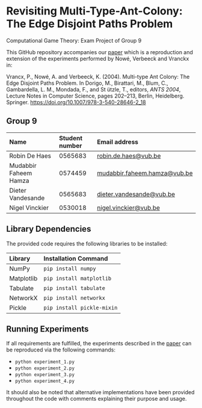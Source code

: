 # Revisiting Multi-Type-Ant-Colony: The Edge Disjoint Paths Problem
Computational Game Theory: Exam Project of Group 9 

This GitHub repository accompanies our [paper](group_9_exam_project_vub.pdf) which is a reproduction and extension of the experiments performed by Nowé, Verbeeck and Vranckx in:

Vrancx, P., Nowé, A. and Verbeeck, K. (2004). Multi-type Ant Colony: The Edge Disjoint Paths Problem. In Dorigo, M., Birattari, M., Blum, C., Gambardella, L. M., Mondada, F., and St  ̈utzle, T., editors, *ANTS 2004*, Lecture Notes in Computer Science, pages 202–213, Berlin, Heidelberg. Springer. https://doi.org/10.1007/978-3-540-28646-2_18

## Group 9

| Name     | Student number                        | Email address                               |
| :---     | :---                          | :---                                |
| Robin De Haes | 0565683 | [robin.de.haes@vub.be](mailto:robin.de.haes@vub.be) |
| Mudabbir Faheem Hamza | 0574459 | [mudabbir.faheem.hamza@vub.be](mailto:mudabbir.faheem.hamza@vub.be) |
| Dieter Vandesande | 0565683 | [dieter.vandesande@vub.be](mailto:dieter.vandesande@vub.be) | |
| Nigel Vinckier | 0530018 | [nigel.vinckier@vub.be](mailto:nigel.vinckier@vub.be) |

## Library Dependencies

The provided code requires the following libraries to be installed:

| Library     | Installation Command                        |
| :---     | :---                          |
| NumPy | ```pip install numpy``` |
| Matplotlib | ```pip install matplotlib``` | 
| Tabulate | ```pip install tabulate``` |
| NetworkX | ```pip install networkx``` | 
| Pickle | ```pip install pickle-mixin``` | 

## Running Experiments

If all requirements are fulfilled, the experiments described in the [paper](group_9_exam_project_vub.pdf) can be reproduced via the following commands:  
- ```python experiment_1.py```
- ```python experiment_2.py```
- ```python experiment_3.py```
- ```python experiment_4.py```

It should also be noted that alternative implementations have been provided throughout the code with comments explaining their purpose and usage.
